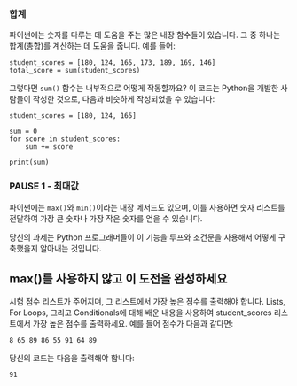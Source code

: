 ### 합계
파이썬에는 숫자를 다루는 데 도움을 주는 많은 내장 함수들이 있습니다. 그 중 하나는 합계(총합)를 계산하는 데 도움을 줍니다.
예를 들어:
```
student_scores = [180, 124, 165, 173, 189, 169, 146]
total_score = sum(student_scores)
```
그렇다면 `sum()` 함수는 내부적으로 어떻게 작동할까요? 이 코드는 Python을 개발한 사람들이 작성한 것으로, 다음과 비슷하게 작성되었을 수 있습니다:

```
student_scores = [180, 124, 165]

sum = 0
for score in student_scores:
    sum += score
    
print(sum)
```

### PAUSE 1 - 최대값
파이썬에는 `max()`와 `min()`이라는 내장 메서드도 있으며, 이를 사용하면 숫자 리스트를 전달하여 가장 큰 숫자나 가장 작은 숫자를 얻을 수 있습니다.

당신의 과제는 Python 프로그래머들이 이 기능을 루프와 조건문을 사용해서 어떻게 구축했을지 알아내는 것입니다.

## max()를 사용하지 않고 이 도전을 완성하세요

시험 점수 리스트가 주어지며, 그 리스트에서 가장 높은 점수를 출력해야 합니다. 
Lists, For Loops, 그리고 Conditionals에 대해 배운 내용을 사용하여 student_scores 리스트에서 가장 높은 점수를 출력하세요.
예를 들어 점수가 다음과 같다면:
```
8 65 89 86 55 91 64 89
```
당신의 코드는 다음을 출력해야 합니다:
```
91